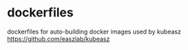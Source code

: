 # dockerfiles

dockerfiles for auto-building docker images used by kubeasz https://github.com/easzlab/kubeasz
